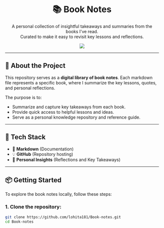 <h1 align="center">📚 Book Notes</h1>

<p align="center">
  A personal collection of insightful takeaways and summaries from the books I've read.<br>
  Curated to make it easy to revisit key lessons and reflections.
</p>

<p align="center">
  <img src="https://img.shields.io/badge/made%20with-Markdown-blue?style=flat-square&logo=markdown">
</p>

---

## 🌟 About the Project

This repository serves as a **digital library of book notes**. Each markdown file represents a specific book, where I summarize the key lessons, quotes, and personal reflections.

The purpose is to:
- Summarize and capture key takeaways from each book.
- Provide quick access to helpful lessons and ideas.
- Serve as a personal knowledge repository and reference guide.

---

## 🚀 Tech Stack

- 📖 **Markdown** (Documentation)
- 💡 **GitHub** (Repository hosting)
- 🧠 **Personal Insights** (Reflections and Key Takeaways)

---

## 📦 Getting Started

To explore the book notes locally, follow these steps:

### 1. Clone the repository:

```bash
git clone https://github.com/lohita181/Book-notes.git
cd Book-notes
